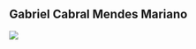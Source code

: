 <div class="cabecalho">
    <h2>Gabriel Cabral Mendes Mariano</h2>
    <p aling="center">
        <img src="https://skillicons.dev/icons?i=cs,ps">
    </p>
</div>